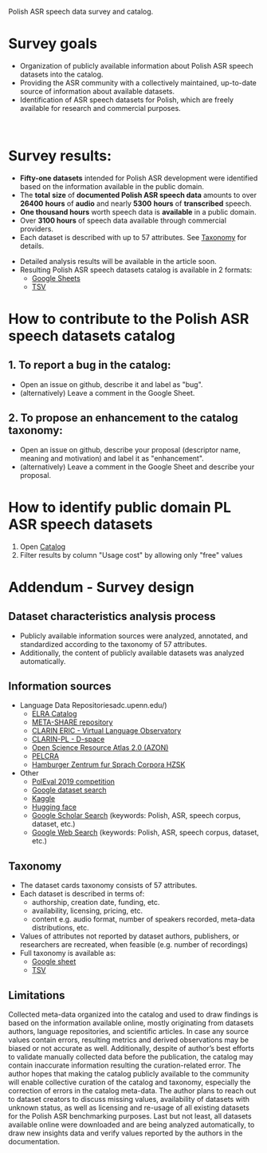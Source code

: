 Polish ASR speech data survey and catalog.

# Survey goals
- Organization of publicly available information about Polish ASR speech datasets into the catalog.
- Providing the ASR community with a collectively maintained, up-to-date source of information about available datasets.
- Identification of ASR speech datasets for Polish, which are freely available for research and commercial purposes.
<br>

# Survey results:
- **Fifty-one datasets** intended for Polish ASR development were identified based on the information available in the public domain.
- The **total** **size** of **documented Polish ASR speech data** amounts to over **26400** **hours** of **audio** and nearly **5300** **hours** of **transcribed** speech.
- **One thousand hours** worth speech data is **available** in a public domain.
- Over **3100 hours** of speech data available through commercial providers.
- Each dataset is described with up to 57 attributes. See [Taxonomy](https://github.com/goodmike31/pl-asr-speech-data-survey#taxonomy) for details.
* Detailed analysis results will be available in the article soon.
* Resulting Polish ASR speech datasets catalog is available in 2 formats:
  * [Google Sheets](https://docs.google.com/spreadsheets/d/181EDfwZNtHgHFOMaKNtgKssrYDX4tXTJ9POMzBsCRlI/edit?usp=sharing)
  * [TSV](https://github.com/goodmike31/pl-asr-speech-data-survey/blob/main/snapshots/pl-asr-datasets-catalog-latest.tsv)

# How to contribute to the Polish ASR speech datasets catalog 
## 1. To report a bug in the catalog:
* Open an issue on github, describe it and label as "bug".
* (alternatively) Leave a comment in the Google Sheet.

## 2. To propose an enhancement to the catalog taxonomy:
* Open an issue on github, describe your proposal (descriptor name, meaning and motivation) and label it as "enhancement".
* (alternatively) Leave a comment in the Google Sheet and describe your proposal.


# How to identify public domain PL ASR speech datasets
1. Open [Catalog](https://docs.google.com/spreadsheets/d/181EDfwZNtHgHFOMaKNtgKssrYDX4tXTJ9POMzBsCRlI/edit?usp=sharing)
2. Filter results by column "Usage cost" by allowing only "free" values

# Addendum - Survey design  

## Dataset characteristics analysis process
- Publicly available information sources were analyzed, annotated, and standardized according to the taxonomy of 57 attributes.
- Additionally, the content of publicly available datasets was analyzed automatically.
 
## Information sources
* Language Data Repositoriesadc.upenn.edu/)
  * [ELRA Catalog](http://catalogue.elra.info/en-us/)
  * [META-SHARE repository](http://www.meta-share.org/)
  * [CLARIN ERIC - Virtual Language Observatory](https://vlo.clarin.eu/)
  * [CLARIN-PL - D-space](https://clarin-pl.eu/dspace/)
  * [Open Science Resource Atlas 2.0 (AZON)](https://zasobynauki.pl/)
  * [PELCRA](http://pelcra.pl/new/tools_and_resources)
  * [Hamburger Zentrum fur Sprach Corpora HZSK](https://corpora.uni-hamburg.de/hzsk/)
* Other
  * [PolEval 2019 competition](http://2019.poleval.pl/)
  * [Google dataset search](https://datasetsearch.research.google.com/)
  * [Kaggle](https://www.kaggle.com/)
  * [Hugging face](https://huggingface.co/)
  * [Google Scholar Search](https://scholar.google.com/) (keywords: Polish, ASR, speech corpus, dataset, etc.)
  * [Google Web Search](https://www.google.com/) (keywords: Polish, ASR, speech corpus, dataset, etc.)

## Taxonomy
- The dataset cards taxonomy consists of 57 attributes.
- Each dataset is described in terms of:
  - authorship, creation date, funding, etc.
  - availability, licensing, pricing, etc.
  - content e.g. audio format, number of speakers recorded, meta-data distributions, etc.
- Values of attributes not reported by dataset authors, publishers, or researchers are recreated, when feasible (e.g. number of recordings)
- Full taxonomy is available as:
  - [Google sheet](https://docs.google.com/spreadsheets/d/181EDfwZNtHgHFOMaKNtgKssrYDX4tXTJ9POMzBsCRlI/edit?usp=sharing)
  - [TSV](https://github.com/goodmike31/pl-asr-speech-data-survey/blob/main/snapshots/pl-asr-datasets-taxonomy-latest.tsv)


## Limitations
Collected meta-data organized into the catalog and used to draw findings is based on the information available online, mostly originating from datasets authors, language repositories, and scientific articles. In case any source values contain errors, resulting metrics and derived observations may be biased or not accurate as well. Additionally, despite of author’s best efforts to validate manually collected data before the publication, the catalog may contain inaccurate information resulting the curation-related error. The author hopes that making the catalog publicly available to the community will enable collective curation of the catalog and taxonomy, especially the correction of errors in the catalog meta-data. The author plans to reach out to dataset creators to discuss missing values, availability of datasets with unknown status, as well as licensing and re-usage of all existing datasets for the Polish ASR benchmarking purposes. Last but not least, all datasets available online were downloaded and are being analyzed automatically, to draw new insights data and verify values reported by the authors in the documentation.
